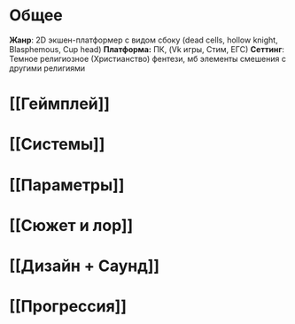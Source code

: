 # Общее
**Жанр**: 2D экшен-платформер с видом сбоку (dead cells, hollow knight, Blasphemous, Cup head)
**Платформа:** ПК, (Vk игры, Стим, ЕГС)
**Сеттинг**: Темное религиозное (Христианство) фентези, мб элементы смешения с другими религиями
# [[Геймплей]]
# [[Системы]]
# [[Параметры]]
# [[Сюжет и лор]]
# [[Дизайн + Саунд]]
# [[Прогрессия]]

